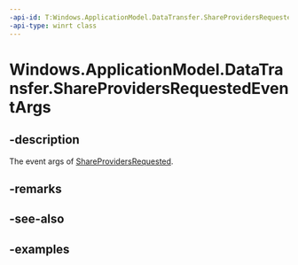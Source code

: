 ```yaml
---
-api-id: T:Windows.ApplicationModel.DataTransfer.ShareProvidersRequestedEventArgs
-api-type: winrt class
---
```


<!-- Class syntax.
public class ShareProvidersRequestedEventArgs 
-->

# Windows.ApplicationModel.DataTransfer.ShareProvidersRequestedEventArgs

## -description
The event args of [ShareProvidersRequested](datatransfermanager_shareprovidersrequested.md).

## -remarks

## -see-also

## -examples

